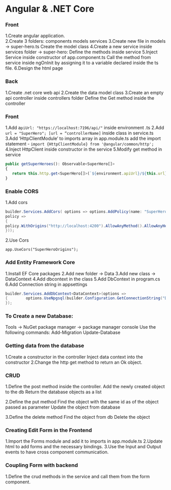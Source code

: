 # Angular & .NET Core

### Front

1.Create angular application.  
2.Create 3 folders:
components
models
services
3.Create new file in models -> super-hero.ts
Create the model class
4.Create a new service inside services folder -> super-hero:
Define the methods inside service
5.Inject Service inside constructor of app.component.ts
Call the method from service inside ngOnInit by assigning it to a variable declared inside the ts file.
6.Design the html page

### Back

1.Create .net core web api
2.Create the data model class
3.Create an empty api controller inside controllers folder
Define the Get method inside the controller

### Front

1.Add  a`piUrl: "https://localhost:7196/api/"` inside environment .ts
2.Add  `url = "SuperHero"; [url = “controllerName]` inside class in service.ts
3.Add ‘HttpClientModule’ to imports array in app.module.ts 
add the import statement - `import {HttpClientModule} from '@angular/common/http';`
4.Inject HttpClient inside constructor in the service
5.Modify get method in service

```ts
public getSuperHeroes(): Observable<SuperHero[]>
{
   return this.http.get<SuperHero[]>(`${environment.apiUrl}/${this.url}`); 
}

```
 

### Enable CORS

1.Add cors

```cs
builder.Services.AddCors( options => options.AddPolicy(name: "SuperHeroOrigins",
policy =>
{
policy.WithOrigins("http://localhost:4200").AllowAnyMethod().AllowAnyHeader();
}));
```

2.Use Cors

`app.UseCors("SuperHeroOrigins");`

### Add Entity Framework Core

1.Install EF Core packages
2.Add new folder -> Data
3.Add new class  -> DataContext
4.Add dbcontext in the class
5.Add DbContext in program.cs
6.Add Connection string in appsettings
```cs
builder.Services.AddDbContext<DataContext>(options =>
{	     options.UseNpgsql(builder.Configuration.GetConnectionString("DefaultConnection"));
}); 
```

### To Create a new Database:
Tools -> NuGet package manager -> package manager console
Use the following commands:
Add-Migration
Update-Database

### Getting data from the database
1.Create a constructor in the controller
Inject data context into the constructor
2.Change the http get method to return an Ok object.

### CRUD

1.Define the post method inside the controller.
Add the newly created object to the db
Return the database objects as a list


2.Define the put method
Find the object with the same id as of the object passed as parameter
Update the object from database

3.Define the delete method
Find the object from db
Delete the object

### Creating Edit Form in the Frontend

1.Import the Forms module and add it to imports in app.module.ts
2.Update html to add forms and the necessary bindings.
3.Use the Input and Output events to have cross component communication.

### Coupling Form with backend

1.Define the crud methods in the service and call them from the form component.
